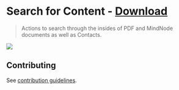 # Search for Content - [Download](https://github.com/nikitavoloboev/small-workflows/blob/master/search-for-content/Search%20for%20content.alfredworkflow?raw=true)
> Actions to search through the insides of PDF and MindNode documents as well as Contacts.

![](https://i.imgur.com/odbuhrZ.png)

## Contributing
See [contribution guidelines](../CONTRIBUTING.md#readme).
